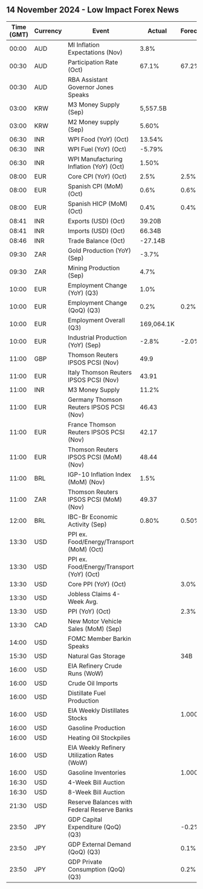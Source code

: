 ## 14 November 2024 - Low Impact Forex News

| Time (GMT) | Currency | Event | Actual | Forecast | Previous |
|------|----------|-------|--------|----------|----------|
| 00:00 | AUD | MI Inflation Expectations (Nov) | 3.8% |  | 4.0% |
| 00:30 | AUD | Participation Rate (Oct) | 67.1% | 67.2% | 67.2% |
| 00:30 | AUD | RBA Assistant Governor Jones Speaks |  |  |  |
| 03:00 | KRW | M3 Money Supply (Sep) | 5,557.5B |  | 5,515.1B |
| 03:00 | KRW | M2 Money supply (Sep) | 5.60% |  | 5.30% |
| 06:30 | INR | WPI Food (YoY) (Oct) | 13.54% |  | 11.53% |
| 06:30 | INR | WPI Fuel (YoY) (Oct) | -5.79% |  | -4.05% |
| 06:30 | INR | WPI Manufacturing Inflation (YoY) (Oct) | 1.50% |  | 1.00% |
| 08:00 | EUR | Core CPI (YoY) (Oct) | 2.5% | 2.5% | 2.4% |
| 08:00 | EUR | Spanish CPI (MoM) (Oct) | 0.6% | 0.6% | -0.6% |
| 08:00 | EUR | Spanish HICP (MoM) (Oct) | 0.4% | 0.4% | -0.1% |
| 08:41 | INR | Exports (USD) (Oct) | 39.20B |  | 34.58B |
| 08:41 | INR | Imports (USD) (Oct) | 66.34B |  | 55.36B |
| 08:46 | INR | Trade Balance (Oct) | -27.14B |  | -20.78B |
| 09:30 | ZAR | Gold Production (YoY) (Sep) | -3.7% |  | -4.6% |
| 09:30 | ZAR | Mining Production (Sep) | 4.7% |  | 0.3% |
| 10:00 | EUR | Employment Change (YoY) (Q3) | 1.0% |  | 0.8% |
| 10:00 | EUR | Employment Change (QoQ) (Q3) | 0.2% | 0.2% | 0.2% |
| 10:00 | EUR | Employment Overall (Q3) | 169,064.1K |  | 168,783.1K |
| 10:00 | EUR | Industrial Production (YoY) (Sep) | -2.8% | -2.0% | -0.1% |
| 11:00 | GBP | Thomson Reuters IPSOS PCSI (Nov) | 49.9 |  | 50.7 |
| 11:00 | EUR | Italy Thomson Reuters IPSOS PCSI (Nov) | 43.91 |  | 46.45 |
| 11:00 | INR | M3 Money Supply | 11.2% |  | 11.1% |
| 11:00 | EUR | Germany Thomson Reuters IPSOS PCSI (Nov) | 46.43 |  | 49.09 |
| 11:00 | EUR | France Thomson Reuters IPSOS PCSI (Nov) | 42.17 |  | 43.69 |
| 11:00 | EUR | Thomson Reuters IPSOS PCSI (MoM) (Nov) | 48.44 |  | 49.53 |
| 11:00 | BRL | IGP-10 Inflation Index (MoM) (Nov) | 1.5% |  | 1.3% |
| 11:00 | ZAR | Thomson Reuters IPSOS PCSI (MoM) (Nov) | 49.37 |  | 51.45 |
| 12:00 | BRL | IBC-Br Economic Activity (Sep) | 0.80% | 0.50% | 0.20% |
| 13:30 | USD | PPI ex. Food/Energy/Transport (MoM) (Oct) |  |  | 0.1% |
| 13:30 | USD | PPI ex. Food/Energy/Transport (YoY) (Oct) |  |  | 3.2% |
| 13:30 | USD | Core PPI (YoY) (Oct) |  | 3.0% | 2.8% |
| 13:30 | USD | Jobless Claims 4-Week Avg. |  |  | 227.25K |
| 13:30 | USD | PPI (YoY) (Oct) |  | 2.3% | 1.8% |
| 13:30 | CAD | New Motor Vehicle Sales (MoM) (Sep) |  |  | 169.0K |
| 14:00 | USD | FOMC Member Barkin Speaks |  |  |  |
| 15:30 | USD | Natural Gas Storage |  | 34B | 69B |
| 16:00 | USD | EIA Refinery Crude Runs (WoW) |  |  | 0.281M |
| 16:00 | USD | Crude Oil Imports |  |  | 1.676M |
| 16:00 | USD | Distillate Fuel Production |  |  | 0.233M |
| 16:00 | USD | EIA Weekly Distillates Stocks |  | 1.000M | 2.947M |
| 16:00 | USD | Gasoline Production |  |  | 0.013M |
| 16:00 | USD | Heating Oil Stockpiles |  |  | 0.335M |
| 16:00 | USD | EIA Weekly Refinery Utilization Rates (WoW) |  |  | 1.4% |
| 16:00 | USD | Gasoline Inventories |  | 1.000M | 0.412M |
| 16:30 | USD | 4-Week Bill Auction |  |  | 4.515% |
| 16:30 | USD | 8-Week Bill Auction |  |  | 4.490% |
| 21:30 | USD | Reserve Balances with Federal Reserve Banks |  |  | 3.256T |
| 23:50 | JPY | GDP Capital Expenditure (QoQ) (Q3) |  | -0.2% | 0.8% |
| 23:50 | JPY | GDP External Demand (QoQ) (Q3) |  | 0.1% | -0.1% |
| 23:50 | JPY | GDP Private Consumption (QoQ) (Q3) |  | 0.2% | 0.9% |
